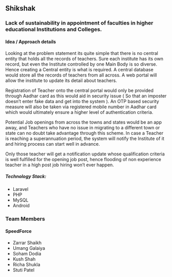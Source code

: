 ## Shikshak
### Lack of sustainability in appointment of faculties in higher educational Institutions and Colleges.

#### Idea / Approach details
Looking at the problem statement its quite simple that there is no central entity that holds all the records of teachers. Sure each institute has its own record, but even the Institute controlled by one Main Body is so diverse. Hence creating a Central entity is what is required. A central database would store all the records of teachers from all across. A web portal will allow the institute to update its detail about teachers.

Registration of Teacher onto the central portal would only be provided through Aadhar card as this would aid in security issue ( So that an imposter doesn’t enter fake data and get into the system ). An OTP based security measure will also be taken via registered mobile number in Aadhar card which would ultimately ensure a higher level of authentication criteria.

Potential Job openings from across the towns and states would be an app away, and Teachers who have no issue in migrating to a different town or state can no doubt take advantage through this scheme.
In case a Teacher is reaching a superannuation period, the system will notify the Institute of it and hiring process can start well in advance.

Only those teacher will get a notification update whose qualification criteria is well fulfilled for the opening job post, hence flooding of non experience teacher in a high post job hiring won’t ever happen.


##### Technology Stack:
  - Laravel
  - PHP
  - MySQL
  - Android

### Team Members
#### SpeedForce
  - Zarrar Shaikh
  - Umang Galaiya
  - Soham Dodia
  - Kush Shah
  - Richa Shukla
  - Stuti Patel